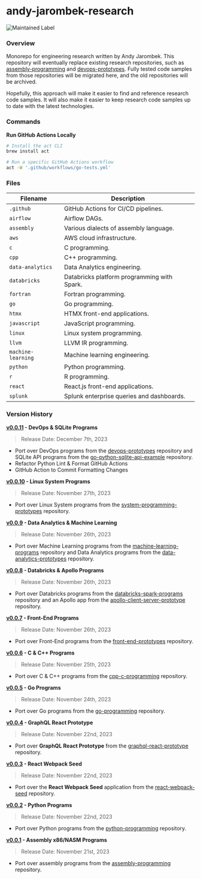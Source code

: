 # andy-jarombek-research

![Maintained Label](https://img.shields.io/badge/Maintained-Yes-brightgreen?style=for-the-badge)

### Overview

Monorepo for engineering research written by Andy Jarombek.  This repository will eventually replace existing 
research repositories, such as [assembly-programming](https://github.com/AJarombek/assembly-programming/) and 
[devops-prototypes](https://github.com/AJarombek/devops-prototypes/).  Fully tested code samples
from those repositories will be migrated here, and the old repositories will be archived.

Hopefully, this approach will make it easier to find and reference research code samples.  It will also make it easier 
to keep research code samples up to date with the latest technologies.

### Commands

**Run GitHub Actions Locally**

```bash
# Install the act CLI
brew install act

# Run a specific GitHub Actions workflow
act -W '.github/workflows/go-tests.yml'
```

### Files

| Filename           | Description                                 |
|--------------------|---------------------------------------------|
| `.github`          | GitHub Actions for CI/CD pipelines.         |
| `airflow`          | Airflow DAGs.                               |
| `assembly`         | Various dialects of assembly language.      |
| `aws`              | AWS cloud infrastructure.                   |
| `c`                | C programming.                              |
| `cpp`              | C++ programming.                            |
| `data-analytics`   | Data Analytics engineering.                 |
| `databricks`       | Databricks platform programming with Spark. |
| `fortran`          | Fortran programming.                        |
| `go`               | Go programming.                             |
| `htmx`             | HTMX front-end applications.                |
| `javascript`       | JavaScript programming.                     |
| `linux`            | Linux system programming.                   |
| `llvm`             | LLVM IR programming.                        |
| `machine-learning` | Machine learning engineering.               |
| `python`           | Python programming.                         |
| `r`                | R programming.                              |
| `react`            | React.js front-end applications.            |
| `splunk`           | Splunk enterprise queries and dashboards.   |

### Version History

**[v0.0.11](https://github.com/AJarombek/andy-jarombek-research/tree/v0.0.11) - DevOps & SQLite Programs**

> Release Date: December 7th, 2023

* Port over DevOps programs from the [devops-prototypes](https://github.com/AJarombek/devops-prototypes/) 
repository and SQLite API programs from the [go-python-sqlite-api-example](https://github.com/AJarombek/go-python-sqlite-api-example/) 
repository.
* Refactor Python Lint & Format GitHub Actions
* GitHub Action to Commit Formatting Changes

**[v0.0.10](https://github.com/AJarombek/andy-jarombek-research/tree/v0.0.10) - Linux System Programs**

> Release Date: November 27th, 2023

* Port over Linux System programs from the [system-programming-prototypes](https://github.com/AJarombek/system-programming-prototypes/) 
repository.

**[v0.0.9](https://github.com/AJarombek/andy-jarombek-research/tree/v0.0.9) - Data Analytics & Machine Learning**

> Release Date: November 26th, 2023

* Port over Machine Learning programs from the [machine-learning-programs](https://github.com/AJarombek/machine-learning-programs/) 
repository and Data Analytics programs from the [data-analytics-prototypes](https://github.com/AJarombek/data-analytics-prototypes/) 
repository.

**[v0.0.8](https://github.com/AJarombek/andy-jarombek-research/tree/v0.0.8) - Databricks & Apollo Programs**

> Release Date: November 26th, 2023

* Port over Databricks programs from the [databricks-spark-programs](https://github.com/AJarombek/databricks-spark-programs/) 
repository and an Apollo app from the [apollo-client-server-prototype](https://github.com/AJarombek/apollo-client-server-prototype/) 
repository.

**[v0.0.7](https://github.com/AJarombek/andy-jarombek-research/tree/v0.0.7) - Front-End Programs**

> Release Date: November 26th, 2023

* Port over Front-End programs from the [front-end-prototypes](https://github.com/AJarombek/front-end-prototypes/) 
repository.

**[v0.0.6](https://github.com/AJarombek/andy-jarombek-research/tree/v0.0.6) - C & C++ Programs**

> Release Date: November 25th, 2023

* Port over C & C++ programs from the [cpp-c-programming](https://github.com/AJarombek/cpp-c-programming/) 
repository.

**[v0.0.5](https://github.com/AJarombek/andy-jarombek-research/tree/v0.0.5) - Go Programs**

> Release Date: November 24th, 2023

* Port over Go programs from the [go-programming](https://github.com/AJarombek/go-programming/) 
repository.

**[v0.0.4](https://github.com/AJarombek/andy-jarombek-research/tree/v0.0.4) - GraphQL React Prototype**

> Release Date: November 22nd, 2023

* Port over **GraphQL React Prototype** from the [graphql-react-prototype](https://github.com/AJarombek/graphql-react-prototype/) 
repository.

**[v0.0.3](https://github.com/AJarombek/andy-jarombek-research/tree/v0.0.3) - React Webpack Seed**

> Release Date: November 22nd, 2023

* Port over the **React Webpack Seed** application from the 
[react-webpack-seed](https://github.com/AJarombek/react-webpack-seed/) repository.

**[v0.0.2](https://github.com/AJarombek/andy-jarombek-research/tree/v0.0.2) - Python Programs**

> Release Date: November 22nd, 2023

* Port over Python programs from the [python-programming](https://github.com/AJarombek/python-programming/) 
repository.

**[v0.0.1](https://github.com/AJarombek/andy-jarombek-research/tree/v0.0.1) - Assembly x86/NASM Programs**

> Release Date: November 21st, 2023

* Port over assembly programs from the [assembly-programming](https://github.com/AJarombek/assembly-programming/) 
repository.